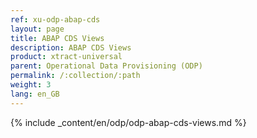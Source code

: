 ```yaml
---
ref: xu-odp-abap-cds
layout: page
title: ABAP CDS Views
description: ABAP CDS Views
product: xtract-universal
parent: Operational Data Provisioning (ODP)
permalink: /:collection/:path
weight: 3
lang: en_GB
---
```


{% include _content/en/odp/odp-abap-cds-views.md %} 